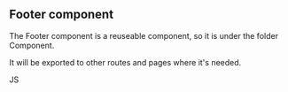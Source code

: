 ## Footer component 
 The Footer component is a reuseable component, so it is under the folder Component.

 It will be exported to other routes and pages where it's needed.
 
 JS

 <Footer> </Footer>